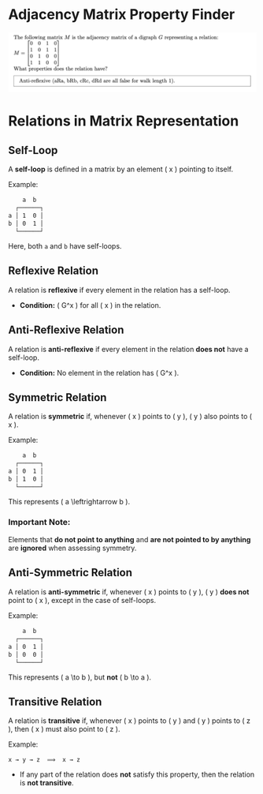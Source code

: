 # Adjacency Matrix Property Finder

![Example](image.png)

# Relations in Matrix Representation

## Self-Loop
A **self-loop** is defined in a matrix by an element \( x \) pointing to itself.

Example:
```
    a  b
  ┌──────┐
a │ 1  0 │
b │ 0  1 │
  └──────┘
```
Here, both `a` and `b` have self-loops.

## Reflexive Relation
A relation is **reflexive** if every element in the relation has a self-loop.

- **Condition:** \( G^x \) for all \( x \) in the relation.

## Anti-Reflexive Relation
A relation is **anti-reflexive** if every element in the relation **does not** have a self-loop.

- **Condition:** No element in the relation has \( G^x \).

## Symmetric Relation
A relation is **symmetric** if, whenever \( x \) points to \( y \), \( y \) also points to \( x \).

Example:
```
    a  b
  ┌──────┐
a │ 0  1 │
b │ 1  0 │
  └──────┘
```
This represents \( a \leftrightarrow b \).

### Important Note:
Elements that **do not point to anything** and **are not pointed to by anything** are **ignored** when assessing symmetry.

## Anti-Symmetric Relation
A relation is **anti-symmetric** if, whenever \( x \) points to \( y \), \( y \) **does not** point to \( x \), except in the case of self-loops.

Example:
```
    a  b
  ┌──────┐
a │ 0  1 │
b │ 0  0 │
  └──────┘
```
This represents \( a \to b \), but **not** \( b \to a \).

## Transitive Relation
A relation is **transitive** if, whenever \( x \) points to \( y \) and \( y \) points to \( z \), then \( x \) must also point to \( z \).

Example:
```
x → y → z  ⟹  x → z
```
- If any part of the relation does **not** satisfy this property, then the relation is **not transitive**.
